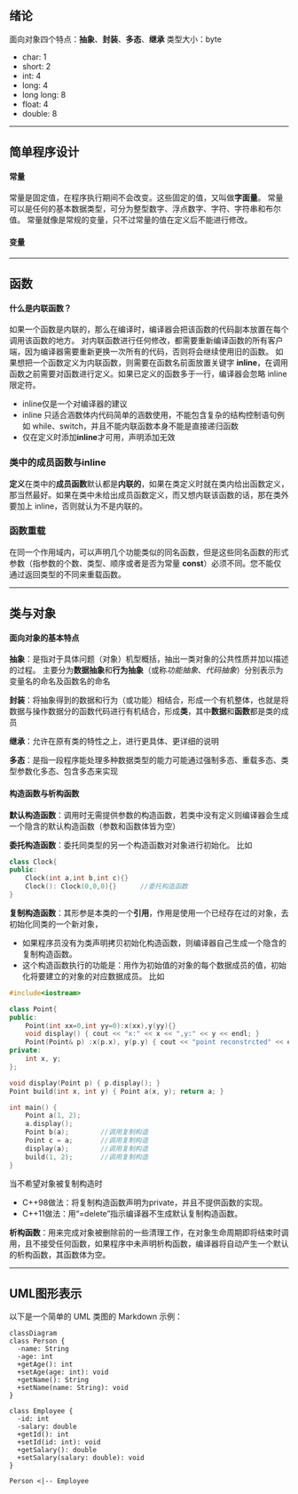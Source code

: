 ## 绪论

面向对象四个特点：**抽象**、**封装**、**多态**、**继承**
类型大小：byte
- char: 1
- short: 2
- int: 4
- long: 4
- long long: 8
- float: 4
- double: 8
---
## 简单程序设计

#### 常量
常量是固定值，在程序执行期间不会改变。这些固定的值，又叫做**字面量**。
常量可以是任何的基本数据类型，可分为整型数字、浮点数字、字符、字符串和布尔值。
常量就像是常规的变量，只不过常量的值在定义后不能进行修改。

#### 变量
---
## 函数

#### 什么是内联函数？
如果一个函数是内联的，那么在编译时，编译器会把该函数的代码副本放置在每个调用该函数的地方。
对内联函数进行任何修改，都需要重新编译函数的所有客户端，因为编译器需要重新更换一次所有的代码，否则将会继续使用旧的函数。
如果想把一个函数定义为内联函数，则需要在函数名前面放置关键字 **inline**，在调用函数之前需要对函数进行定义。如果已定义的函数多于一行，编译器会忽略 inline 限定符。
- inline仅是一个对编译器的建议
- inline 只适合涵数体内代码简单的涵数使用，不能包含复杂的结构控制语句例如 while、switch，并且不能内联函数本身不能是直接递归函数
- 仅在定义时添加**inline**才可用，声明添加无效

### 类中的成员函数与inline
**定义**在类中的**成员函数**默认都是**内联的**，如果在类定义时就在类内给出函数定义，那当然最好。如果在类中未给出成员函数定义，而又想内联该函数的话，那在类外要加上 inline，否则就认为不是内联的。

### 函数重载
在同一个作用域内，可以声明几个功能类似的同名函数，但是这些同名函数的形式参数（指参数的个数、类型、顺序或者是否为常量 **const**）必须不同。您不能仅通过返回类型的不同来重载函数。

---
## 类与对象

#### 面向对象的基本特点

**抽象**：是指对于具体问题（对象）机型概括，抽出一类对象的公共性质并加以描述的过程。
	主要分为**数据抽象**和**行为抽象**（或称*功能抽象*、*代码抽象*）分别表示为变量名的命名及函数名的命名

**封装**：将抽象得到的数据和行为（或功能）相结合，形成一个有机整体，也就是将数据与操作数据分的函数代码进行有机结合，形成**类**，其中**数据**和**函数**都是类的成员

**继承**：允许在原有类的特性之上，进行更具体、更详细的说明

**多态**：是指一段程序能处理多种数据类型的能力可能通过强制多态、重载多态、类型参数化多态、包含多态来实现

#### 构造函数与析构函数

**默认构造函数**：调用时无需提供参数的构造函数，若类中没有定义则编译器会生成一个隐含的默认构造函数（参数和函数体皆为空）

**委托构造函数**：委托同类型的另一个构造函数对对象进行初始化。
比如
```c++
class Clock{
public:
	Clock(int a,int b,int c){}
	Clock(): Clock(0,0,0){}      //委托构造函数
}
```

**复制构造函数**：其形参是本类的一个**引用**，作用是使用一个已经存在过的对象，去初始化同类的一个新对象，
- 如果程序员没有为类声明拷贝初始化构造函数，则编译器自己生成一个隐含的复制构造函数。
- 这个构造函数执行的功能是：用作为初始值的对象的每个数据成员的值，初始化将要建立的对象的对应数据成员。
比如
```c++
#include<iostream>

class Point{
public:
	Point(int xx=0,int yy=0):x(xx),y(yy){}
	void display() { cout << "x:" << x << ",y:" << y << endl; }
	Point(Point& p) :x(p.x), y(p.y) { cout << "point reconstrcted" << endl; }
private:
    int x, y;
};

void display(Point p) { p.display(); }
Point build(int x, int y) { Point a(x, y); return a; }

int main() {
    Point a(1, 2);
    a.display();
    Point b(a);        //调用复制构造
    Point c = a;       //调用复制构造
	display(a);        //调用复制构造
	build(1, 2);       //调用复制构造
}
```
当不希望对象被复制构造时
- C++98做法：将复制构造函数声明为private，并且不提供函数的实现。
- C++11做法：用“=delete”指示编译器不生成默认复制构造函数。

**析构函数**：用来完成对象被删除前的一些清理工作，在对象生命周期即将结束时调用，且不接受任何函数，如果程序中未声明析构函数，编译器将自动产生一个默认的析构函数，其函数体为空。

---

## UML图形表示

以下是一个简单的 UML 类图的 Markdown 示例：

```mermaid
classDiagram
class Person {
  -name: String
  -age: int
  +getAge(): int
  +setAge(age: int): void
  +getName(): String
  +setName(name: String): void
}

class Employee {
  -id: int
  -salary: double
  +getId(): int
  +setId(id: int): void
  +getSalary(): double
  +setSalary(salary: double): void
}

Person <|-- Employee
```

